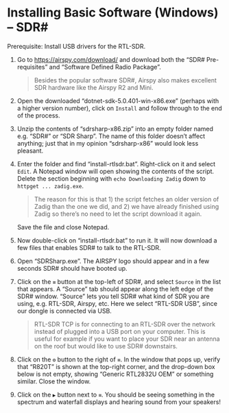 # Installing Basic Software (Windows) – SDR#

Prerequisite: Install USB drivers for the RTL-SDR.

1. Go to https://airspy.com/download/ and download both the “SDR# Pre-requisites” and “Software Defined Radio Package”.

    > Besides the popular software SDR#, Airspy also makes excellent SDR hardware like the Airspy R2 and Mini.

2. Open the downloaded “dotnet-sdk-5.0.401-win-x86.exe” (perhaps with a higher version number), click on `Install` and follow through to the end of the process.

3. Unzip the contents of “sdrsharp-x86.zip” into an empty folder named e.g. “SDR#” or “SDR Sharp”. The name of this folder doesn’t affect anything; just that in my opinion “sdrsharp-x86” would look less pleasant.

4. Enter the folder and find “install-rtlsdr.bat”. Right-click on it and select `Edit`. A Notepad window will open showing the contents of the script. Delete the section beginning with `echo Downloading Zadig` down to `httpget ... zadig.exe`.

    > The reason for this is that 1) the script fetches an older version of Zadig than the one we did, and 2) we have already finished using Zadig so there’s no need to let the script download it again. 

    Save the file and close Notepad.

5. Now double-click on “install-rtlsdr.bat” to run it. It will now download a few files that enables SDR# to talk to the RTL-SDR.

6. Open “SDRSharp.exe”. The AIRSPY logo should appear and in a few seconds SDR# should have booted up.

7. Click on the `≡` button at the top-left of SDR#, and select `Source` in the list that appears. A “Source” tab should appear along the left edge of the SDR# window. “Source” lets you tell SDR# what kind of SDR you are using, e.g. RTL-SDR, Airspy, etc. Here we select “RTL-SDR USB”, since our dongle is connected via USB.

    > RTL-SDR TCP is for connecting to an RTL-SDR over the network instead of plugged into a USB port on your computer. This is useful for example if you want to place your SDR near an antenna on the roof but would like to use SDR# downstairs.

8. Click on the `⚙️` button to the right of `≡`. In the window that pops up, verify that “R820T” is shown at the top-right corner, and the drop-down box below is not empty, showing “Generic RTL2832U OEM” or something similar. Close the window.

9. Click on the `▶` button next to `≡`. You should be seeing something in the spectrum and waterfall displays and hearing sound from your speakers!